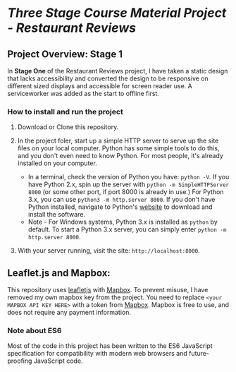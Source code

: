 # _Three Stage Course Material Project - Restaurant Reviews_

## Project Overview: Stage 1

In **Stage One** of the Restaurant Reviews project, I have taken a static design that lacks accessibility and converted the design to be responsive on different sized displays and accessible for screen reader use. A serviceworker was added as the start to offline first.

### How to install and run the project

1. Download or Clone this repository.

2. In the project foler, start up a simple HTTP server to serve up the site files on your local computer. Python has some simple tools to do this, and you don't even need to know Python. For most people, it's already installed on your computer.

    * In a terminal, check the version of Python you have: `python -V`. If you have Python 2.x, spin up the server with `python -m SimpleHTTPServer 8000` (or some other port, if port 8000 is already in use.) For Python 3.x, you can use `python3 -m http.server 8000`. If you don't have Python installed, navigate to Python's [website](https://www.python.org/) to download and install the software.
   * Note -  For Windows systems, Python 3.x is installed as `python` by default. To start a Python 3.x server, you can simply enter `python -m http.server 8000`.
3. With your server running, visit the site: `http://localhost:8000`.

## Leaflet.js and Mapbox:

This repository uses [leafletjs](https://leafletjs.com/) with [Mapbox](https://www.mapbox.com/). 
To prevent misuse, I have removed my own mapbox key from the project. You need to replace `<your MAPBOX API KEY HERE>` with a token from [Mapbox](https://www.mapbox.com/). Mapbox is free to use, and does not require any payment information.

### Note about ES6

Most of the code in this project has been written to the ES6 JavaScript specification for compatibility with modern web browsers and future-proofing JavaScript code.
